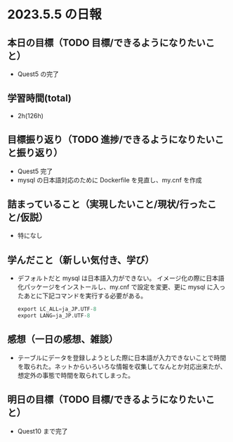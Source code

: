 # 2023.5.5 の日報

## 本日の目標（TODO 目標/できるようになりたいこと）

- Quest5 の完了

## 学習時間(total)

- 2h(126h)

## 目標振り返り（TODO 進捗/できるようになりたいこと振り返り）

- Quest5 完了
- mysql の日本語対応のために Dockerfile を見直し、my.cnf を作成

## 詰まっていること（実現したいこと/現状/行ったこと/仮説）

- 特になし

## 学んだこと（新しい気付き、学び）

- デフォルトだと mysql は日本語入力ができない。
  イメージ化の際に日本語化パッケージをインストールし、my.cnf で設定を変更、更に mysql に入ったあとに下記コマンドを実行する必要がある。
  ```sql
  export LC_ALL=ja_JP.UTF-8
  export LANG=ja_JP.UTF-8
  ```

## 感想（一日の感想、雑談）

- テーブルにデータを登録しようとした際に日本語が入力できないことで時間を取られた。ネットからいろいろな情報を収集してなんとか対応出来たが、想定外の事態で時間を取られてしまった。

## 明日の目標（TODO 目標/できるようになりたいこと）

- Quest10 まで完了
